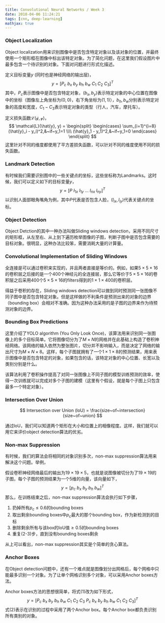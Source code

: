 ```yaml
---
title: Convolutional Neural Networks / Week 3
date: 2018-04-06 11:24:21
tags: [cnn, deep-learning]
mathjax: true
---
```


### Object Localization

Object localization用来识别图像中是否包含特定对象以及该对象的位置，并最终使用一个矩形框在图像中标出该特定对象。为了简化问题，在这里我们假设图片中最多包含一个待识别的对象。下面对问题进行形式化描述。

定义目标变量$y$ (同时也是神经网络的输出层)，
$$
y = [P_c~b_x~b_y~b_h~b_w~C_1~C_2~C_3]^T
\tag{1}
$$
其中，$P_c$表示图像中是否包含特定对象，$(b_x, b_y)$表示特定对象的中心位置在图像中的坐标（图像左上角坐标为$(0,0)$，右下角坐标为$(1,1)$），$b_h,b_w$分别表示特定对象的高度和宽度，$C_1-C_3$表示特定对象的类型（行人，汽车，摩托车）。

定义损失函数$\mathcal{L(\hat{y}, y)}$，
$$
\mathcal{L}(\hat{y}, y) = 
\begin{split}
\begin{cases}
\sum_{i=1}^{i=8} (\hat{y}_i - y_i)^2,&~if~y_1=1 \\\\
(\hat{y}_1 - y_1)^2,&~if~y_1=0
\end{cases}
\end{split}
$$
这里针对不同的维度都使用了平方差损失函数，可以针对不同的维度使用不同的损失函数。

### Landmark Detection

 有时候我们需要识别图中的一些关键点的坐标，这些坐标称为Landmarks。这时候，我们可以定义如下的目标变量$y$，
$$
y = [P~l_{1x}~l_{1y}~\dots~l_{nx}~l_{ny}]^T
$$
以识别人面部眼角嘴角为例，其中$P$代表是否包含人脸，$(l_{ix}, l_{iy})$代表关键点的坐标。

### Object Detection

 Object Detction的其中一种办法叫做Sliding windows detection，采用不同尺寸的矩形框，从左至右、从上到下遍历枚举图像的子图，判断子图中是否包含需要的目标对象。很明显，这种办法比较笨，需要消耗大量的计算量。

### Convolutional Implementation of Sliding Windows

全连接是可以通过卷积来实现的，并且两者直接是等价的。例如，如果$5\times 5 \times 16$的卷积层之后接的是一个$400$个神经元的全连接层，那么它等价于$5 \times 5 \times 16$的卷积层之后采用400个$5 \times 5 \times 16$的filters得到的$1 \times 1 \times 400$的卷积层。

得益于卷积的存在，Sliding windows detection可以做到同时预测同一张图像不同子图中是否包含特定对象。但是这样做的不利条件是预测出来的对象的边界（bounding box）会相对不准确。因为这种办法采用的是子图的边界来作为待预测对象的边界。 

### Bounding Box Predictions

这里介绍了YOLO algorithm (You Only Look Once)，该算法用来识别同一张图像上的多个目标简单。它将图像切分为了$M \times N$的网格并在此基础上构造了卷积神经网络。该网络的输入依然为整张图片，切分并不影响输入，而是决定了网络的输出尺寸为$M \times N \times 8$。这样，每个子图就拥有了一个$1 \times 1 \times 8$的预测结果，用来表示图像中是否包含特定的对象，如果包含的话，该特定对象的中心位置、长宽以及类别分别是什么。

该算法利用了卷积操作提高了对同一张图像上不同子图的模型训练预测的效率，使得一次训练就可以完成对多个子图的建模（这里有个假设，就是每个子图上只包含最多一个特定对象）。

### Intersection Over Union

$$
Intersection over Union (loU) = \frac{size~of~intersection}{size~of~union}
$$

通过loU，我们可以知道两个矩形在大小和位置上的相像程度。这样，我们就可以用它来评价object detection算法的优劣。

### Non-max Suppression

有时候，我们的算法会将相同的对象识别多次，non-max suppression算法用来解决这个问题。举例，

假设卷积神经网络最后的输出为$19 \times 19 \times 5$，也就是说图像被切分为了$19 \times 19$的子图，每个子图的预测结果为一个5维的向量，该向量如下，
$$
y = [p_c~b_x~b_y~b_h~b_w]^T
$$
那么，在训练结束之后，non-max suppression算法会执行如下步骤，

1. 扔掉所有$p_c \le 0.6$的bounding boxes
2. 取出剩余bounding boxes中$p_c$最大的那个bounding box，作为新检测到的目标
3. 删除剩余所有与该box的loU值$\ge 0.5$的bounding boxes
4. 重复(2-3)步，直到没有bounding boxes剩余

从上可以看出，non-max suppression其实是个简单的贪心算法。

### Anchor Boxes

在Object detection问题中，还有一个难点就是图像划分出网格后，每个网格中只能最多识别一个对象。为了让单个网格识别多个对象，可以采用Anchor boxes方法。

Anchor boxes方法的思想很简单，将式(1)改为如下形式，
$$
y = [P_c~b_x~b_y~b_h~b_w~C_1~C_2~C_3~P_c~b_x~b_y~b_h~b_w~C_1~C_2~C_3]^T 
\tag{2}
$$
式(2)表示在识别的过程中采用了两个Anchor box。每个Anchor box都负责识别所有类别的对象。



